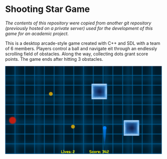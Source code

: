 # Shooting Star Game

*The contents of this repository were copied from another git repository (previously hosted on a private server) used for the development of this game for an academic project.*

This is a desktop arcade-style game created with C++ and SDL with a team of 6 members. Players control a ball and navigate eit through an endlessly scrolling field of obstacles. Along the way, collecting dots grant score points. The game ends after hitting 3 obstacles.


![Game Demo](https://github.com/jmcdona1d/Shooting_Star/blob/master/Debug/Shooting_Star_Demo.png "Game Demo")
